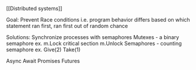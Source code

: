 [[Distributed systems]]

Goal: Prevent Race conditions i.e. program behavior differs based on which statement ran first, ran first out of random chance

Solutions: Synchronize processes with semaphores
Mutexes - a binary semaphore ex. m.Lock critical section m.Unlock
Semaphores - counting semaphore ex. Give(2) Take(1)

Async
Await
Promises
Futures
